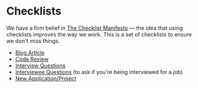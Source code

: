 # Checklists

We have a firm belief in [The Checklist Manifesto](https://www.amazon.com/Checklist-Manifesto-How-Things-Right/dp/0312430000) —
the idea that using checklists improves the way we work.
This is a set of checklists to ensure we don't miss things.

* [Blog Article](Blog-Article.md)
* [Code Review](Code-Review.md)
* [Interview Questions](Interview-Questions.md)
* [Interviewee Questions](Interviewee-Questions.md) (to ask if you're being interviewed for a job)
* [New Application/Project](Project-Checklist.md)
